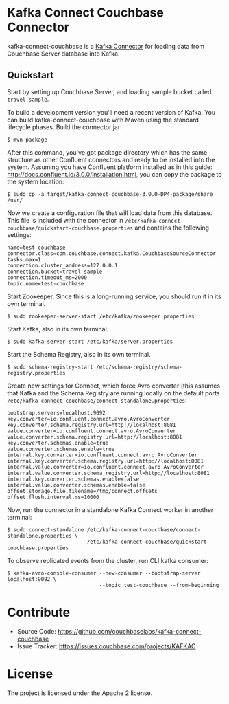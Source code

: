 # Kafka Connect Couchbase Connector

kafka-connect-couchbase is a [Kafka Connector](http://kafka.apache.org/documentation.html#connect)
for loading data from Couchbase Server database into Kafka.

## Quickstart

Start by setting up Couchbase Server, and loading sample bucket called `travel-sample`.

To build a development version you'll need a recent version of Kafka. You can build
kafka-connect-couchbase with Maven using the standard lifecycle phases. Build the connector jar:

    $ mvn package

After this command, you've got package directory which has the same structure as other Confluent
connectors and ready to be installed into the system. Assuming you have Confluent platform
installed as in this guide: http://docs.confluent.io/3.0.0/installation.html, you can copy
the package to the system location:

    $ sudo cp -a target/kafka-connect-couchbase-3.0.0-DP4-package/share /usr/

Now we create a configuration file that will load data from this database. This file is included
with the connector in `/etc/kafka-connect-couchbase/quickstart-couchbase.properties` and contains
the following settings:

    name=test-couchbase
    connector.class=com.couchbase.connect.kafka.CouchbaseSourceConnector
    tasks.max=1
    connection.cluster_address=127.0.0.1
    connection.bucket=travel-sample
    connection.timeout_ms=2000
    topic.name=test-couchbase

Start Zookeeper. Since this is a long-running service, you should run it in its own terminal.

    $ sudo zookeeper-server-start /etc/kafka/zookeeper.properties

Start Kafka, also in its own terminal.

    $ sudo kafka-server-start /etc/kafka/server.properties

Start the Schema Registry, also in its own terminal.

    $ sudo schema-registry-start /etc/schema-registry/schema-registry.properties

Create new settings for Connect, which force Avro converter (this assumes that Kafka and 
the Schema Registry are running locally on the default ports
`/etc/kafka-connect-couchbase/connect-standalone.properties`:

    bootstrap.servers=localhost:9092
    key.converter=io.confluent.connect.avro.AvroConverter
    key.converter.schema.registry.url=http://localhost:8081
    value.converter=io.confluent.connect.avro.AvroConverter
    value.converter.schema.registry.url=http://localhost:8081
    key.converter.schemas.enable=true
    value.converter.schemas.enable=true
    internal.key.converter=io.confluent.connect.avro.AvroConverter
    internal.key.converter.schema.registry.url=http://localhost:8081
    internal.value.converter=io.confluent.connect.avro.AvroConverter
    internal.value.converter.schema.registry.url=http://localhost:8081
    internal.key.converter.schemas.enable=false
    internal.value.converter.schemas.enable=false
    offset.storage.file.filename=/tmp/connect.offsets
    offset.flush.interval.ms=10000

Now, run the connector in a standalone Kafka Connect worker in another terminal:

    $ sudo connect-standalone /etc/kafka-connect-couchbase/connect-standalone.properties \
                              /etc/kafka-connect-couchbase/quickstart-couchbase.properties

To observe replicated events from the cluster, run CLI kafka consumer:

    $ kafka-avro-console-consumer --new-consumer --bootstrap-server localhost:9092 \
                                  --topic test-couchbase --from-beginning

# Contribute

- Source Code: https://github.com/couchbaselabs/kafka-connect-couchbase
- Issue Tracker: https://issues.couchbase.com/projects/KAFKAC

# License

The project is licensed under the Apache 2 license.
